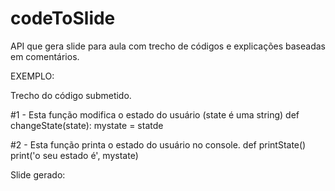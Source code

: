 # codeToSlide
API que gera slide para aula com trecho de códigos e explicações baseadas em comentários.

EXEMPLO:

Trecho do código submetido.

#1 - Esta função modifica o estado do usuário (state é uma string)
def changeState(state):
   mystate = statde

#2 - Esta função printa o estado do usuário no console. 
def printState()
   print('o seu estado é', mystate)
   
Slide gerado:



